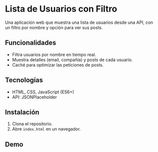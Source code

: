 # Lista de Usuarios con Filtro
Una aplicación web que muestra una lista de usuarios desde una API, con un filtro por nombre y opción para ver sus posts.

## Funcionalidades
- Filtra usuarios por nombre en tiempo real.
- Muestra detalles (email, compañía) y posts de cada usuario.
- Caché para optimizar las peticiones de posts.

## Tecnologías
- HTML, CSS, JavaScript (ES6+)
- API: JSONPlaceholder

## Instalación
1. Clona el repositorio.
2. Abre `index.html` en un navegador.

## Demo
